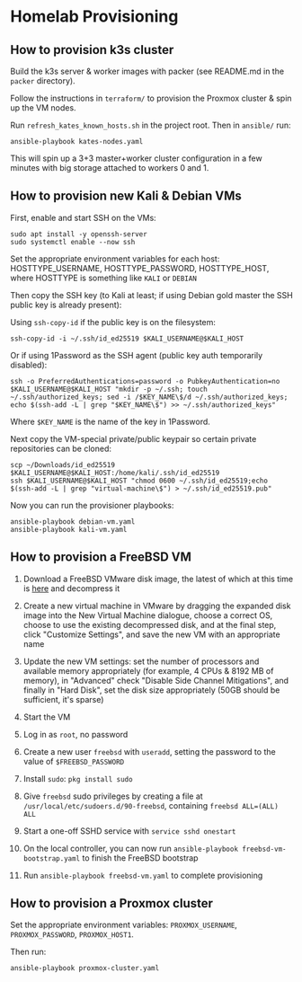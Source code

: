 # Homelab Provisioning

## How to provision k3s cluster

Build the k3s server & worker images with packer (see README.md in the `packer` directory).

Follow the instructions in `terraform/` to provision the Proxmox cluster & spin up the VM nodes.

Run `refresh_kates_known_hosts.sh` in the project root. Then in `ansible/` run:

```shell
ansible-playbook kates-nodes.yaml
```

This will spin up a 3+3 master+worker cluster configuration in a few minutes with big storage attached to workers 0 and 1.

## How to provision new Kali & Debian VMs

First, enable and start SSH on the VMs:

``` shell
sudo apt install -y openssh-server
sudo systemctl enable --now ssh
```

Set the appropriate environment variables for each host: HOSTTYPE_USERNAME, HOSTTYPE_PASSWORD, HOSTTYPE_HOST, where HOSTTYPE is something like `KALI` or `DEBIAN`

Then copy the SSH key (to Kali at least; if using Debian gold master the SSH public key is already present):

Using `ssh-copy-id` if the public key is on the filesystem:

``` shell
ssh-copy-id -i ~/.ssh/id_ed25519 $KALI_USERNAME@$KALI_HOST
```

Or if using 1Password as the SSH agent (public key auth temporarily disabled):

```shell
ssh -o PreferredAuthentications=password -o PubkeyAuthentication=no $KALI_USERNAME@$KALI_HOST "mkdir -p ~/.ssh; touch ~/.ssh/authorized_keys; sed -i /$KEY_NAME\$/d ~/.ssh/authorized_keys; echo $(ssh-add -L | grep "$KEY_NAME\$") >> ~/.ssh/authorized_keys"
```

Where `$KEY_NAME` is the name of the key in 1Password.

Next copy the VM-special private/public keypair so certain private repositories can be cloned:

```shell
scp ~/Downloads/id_ed25519 $KALI_USERNAME@$KALI_HOST:/home/kali/.ssh/id_ed25519
ssh $KALI_USERNAME@$KALI_HOST "chmod 0600 ~/.ssh/id_ed25519;echo $(ssh-add -L | grep "virtual-machine\$") > ~/.ssh/id_ed25519.pub"
```

Now you can run the provisioner playbooks:

``` shell
ansible-playbook debian-vm.yaml
ansible-playbook kali-vm.yaml
```

## How to provision a FreeBSD VM

1. Download a FreeBSD VMware disk image, the latest of which at this time is [here](https://download.freebsd.org/ftp/releases/VM-IMAGES/13.1-RELEASE/amd64/Latest/FreeBSD-13.1-RELEASE-amd64.vmdk.xz) and decompress it

1. Create a new virtual machine in VMware by dragging the expanded disk image into the New Virtual Machine dialogue, choose a correct OS, choose to use the existing decompressed disk, and at the final step, click "Customize Settings", and save the new VM with an appropriate name

1. Update the new VM settings: set the number of processors and available memory appropriately (for example, 4 CPUs & 8192 MB of memory), in "Advanced" check "Disable Side Channel Mitigations", and finally in "Hard Disk", set the disk size appropriately (50GB should be sufficient, it's sparse)

1. Start the VM

1. Log in as `root`, no password

1. Create a new user `freebsd` with `useradd`, setting the password to the value of `$FREEBSD_PASSWORD`

1. Install `sudo`: `pkg install sudo`

1. Give `freebsd` sudo privileges by creating a file at `/usr/local/etc/sudoers.d/90-freebsd`, containing `freebsd ALL=(ALL) ALL`

1. Start a one-off SSHD service with `service sshd onestart`

1. On the local controller, you can now run `ansible-playbook freebsd-vm-bootstrap.yaml` to finish the FreeBSD bootstrap

1. Run `ansible-playbook freebsd-vm.yaml` to complete provisioning

## How to provision a Proxmox cluster

Set the appropriate environment variables: `PROXMOX_USERNAME`, `PROXMOX_PASSWORD`, `PROXMOX_HOST1`.

Then run:

``` shell
ansible-playbook proxmox-cluster.yaml
```
